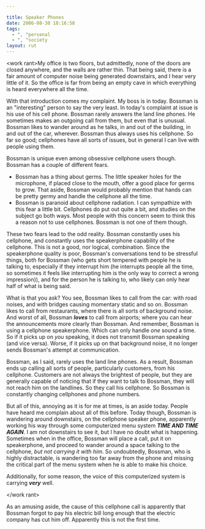 ```yaml
---

title: Speaker Phones
date: 2006-08-30 18:16:58
tags:
  - ", "personal
  - ", "society
layout: rut
---
```


&lt;work rant&gt;My office is two floors, but admittedly, none of the doors are closed anywhere, and the walls are rather thin.  That being said, there is a fair amount of computer noise being generated downstairs, and I hear very little of it.  So the office is far from being an empty cave in which everything is heard everywhere all the time.

With that introduction comes my complaint.  My boss is in today.  Bossman is an "interesting" person to say the very least.  In today's complaint at issue is his use of his cell phone.  Bossman rarely answers the land line phones.  He sometimes makes an outgoing call from them, but even that is unusual.  Bossman likes to wander around as he talks, in and out of the building, in and out of the car, wherever.  Bossman thus always uses his cellphone.  So far so good; cellphones have all sorts of issues, but in general I can live with people using them.

Bossman is unique even among obsessive cellphone users though.  Bossman has a couple of different fears.
<ul>
<li>Bossman has a thing about germs.  The little speaker holes for the microphone, if placed close to the mouth, offer a good place for germs to grow.  That aside, Bossman would probably mention that hands can be pretty germy and handle the cellphone all the time.</li>
<li>Bossman is paranoid about cellphone radiation.  I can sympathize with this fear a little bit.  Cellphones do put out quite a bit, and studies on the subject go both ways.  Most people with this concern seem to think this a reason not to use cellphones.  Bossman is not one of them though.</li>
</ul>
These two fears lead to the odd reality.  Bossman constantly uses his cellphone, and constantly uses the speakerphone capability of the cellphone.  This is not a good, nor logical, combination.  Since the speakerphone quality is poor, Bossman's conversations tend to be stressful things, both for Bossman (who gets short tempered with people he is talking to, especially if they interrupt him (he interrupts people all the time, so sometimes it feels like interrupting him is the only way to correct a wrong impression)), and for the person he is talking to, who likely can only hear half of what is being said.

What is that you ask?  You see, Bossman likes to call from the car: with road noises, and with bridges causing momentary static and so on.  Bossman likes to call from restaurants, where there is all sorts of background noise.  And worst of all, Bossman <em><strong>loves</strong></em> to call from airports; where you can hear the announcements more clearly than Bossman.  And remember, Bossman is using a cellphone speakerphone.  Which can only handle <em>one</em> sound a time.  So if it picks up on <em>you</em> speaking, it does not transmit Bossman speaking (and vice versa).  Worse, if it picks up on that background noise, it no longer sends Bossman's attempt at communication.

Bossman, as I said, rarely uses the land line phones.  As a result, Bossman ends up calling all sorts of people, particularly customers, from his cellphone.  Customers are not always the brightest of people, but they are generally capable of noticing that if they want to talk to Bossman, they will not reach him on the landlines.  So they call his cellphone.  So Bossman is constantly changing cellphones and phone numbers.

But all of this, annoying as it is for me at times, is an aside today.  People have heard me complain about all of this before.  Today though, Bossman is wandering around downstairs, on the cellphone speaker phone, apparently working his way through some computerized menu system <em><strong>TIME AND TIME AGAIN</strong></em>.  I am not downstairs to see it, but I have no doubt what is happening.  Sometimes when in the office, Bossman will place a call, put it on speakerphone, and proceed to wander around a space talking to the cellphone, <em>but not carrying it with him</em>.  So undoubtedly, Bossman, who is highly distractable, is wandering too far away from the phone and missing the critical part of the menu system when he is able to make his choice.

Additionally, for some reason, the voice of this computerized system is carrying <em><strong>very</strong></em> well.

&lt;/work rant&gt;

As an amusing aside, the cause of this cellphone call is apparently that Bossman forgot to pay his electric bill long enough that the electric company has cut him off.  Apparently this is not the first time.

